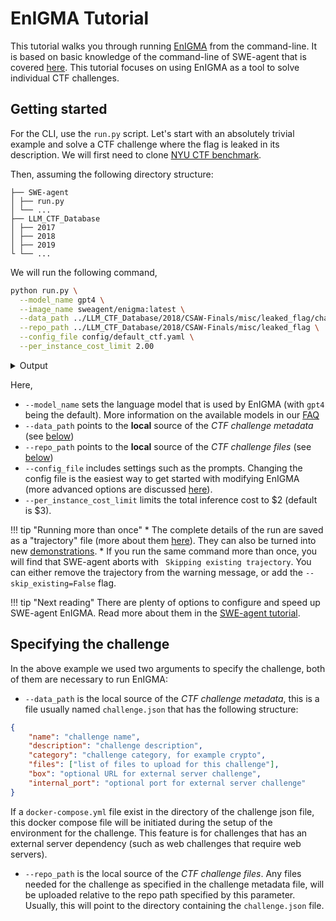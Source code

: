 # <span class="enigma">EnIGMA</span> Tutorial

This tutorial walks you through running <span class="enigma">[EnIGMA](../background/index.md#enigma)</span> from the command-line.
It is based on basic knowledge of the command-line of SWE-agent that is covered [here](cl_tutorial.md).
This tutorial focuses on using EnIGMA as a tool to solve individual CTF challenges.

## Getting started


For the CLI, use the `run.py` script.
Let's start with an absolutely trivial example and solve a CTF challenge where the flag is leaked in its description.
We will first need to clone [NYU CTF benchmark](https://github.com/NYU-LLM-CTF/LLM_CTF_Database).

Then, assuming the following directory structure:

```
├── SWE-agent
│ ├── run.py
│ └── ...
├── LLM_CTF_Database
│ ├── 2017
│ ├── 2018
│ ├── 2019
└ └── ...
```

We will run the following command,

```bash
python run.py \
  --model_name gpt4 \
  --image_name sweagent/enigma:latest \
  --data_path ../LLM_CTF_Database/2018/CSAW-Finals/misc/leaked_flag/challenge.json \
  --repo_path ../LLM_CTF_Database/2018/CSAW-Finals/misc/leaked_flag \
  --config_file config/default_ctf.yaml \
  --per_instance_cost_limit 2.00
```

<details>
<summary>Output</summary>

```json
--8<-- "docs/usage/enigma_cmd_output.log"
```
</details>

Here,

* `--model_name` sets the language model that is used by EnIGMA (with `gpt4` being the default). More information on the available models in our [FAQ](usage_faq.md)
* `--data_path` points to the **local** source of the *CTF challenge metadata* (see [below](#specifying-the-challenge))
* `--repo_path` points to the **local** source of the *CTF challenge files* (see [below](#specifying-the-challenge))
* `--config_file` includes settings such as the prompts. Changing the config file is the easiest way to get started with modifying EnIGMA (more advanced options are discussed [here](../config/config.md)).
* `--per_instance_cost_limit` limits the total inference cost to $2 (default is $3).

!!! tip "Running more than once"
    * The complete details of the run are saved as a "trajectory" file (more about them [here](trajectories.md)). They can also be turned into new [demonstrations](../config/demonstrations.md).
    * If you run the same command more than once, you will find that SWE-agent aborts with ` Skipping existing trajectory`. You can either remove the trajectory from the warning message, or add the `--skip_existing=False` flag.

!!! tip "Next reading"
    There are plenty of options to configure and speed up SWE-agent EnIGMA. Read more about them in the [SWE-agent tutorial](cl_tutorial.md).

## Specifying the challenge

In the above example we used two arguments to specify the challenge, both of them are necessary to run EnIGMA:

* `--data_path` is the local source of the *CTF challenge metadata*, this is a file usually named `challenge.json` that has the following structure:
```json
{
    "name": "challenge name",
    "description": "challenge description",
    "category": "challenge category, for example crypto",
    "files": ["list of files to upload for this challenge"],
    "box": "optional URL for external server challenge",
    "internal_port": "optional port for external server challenge"
}
```
If a `docker-compose.yml` file exist in the directory of the challenge json file, this docker compose file will be initiated during the setup of the environment for the challenge. This feature is for challenges that has an external server dependency (such as web challenges that require web servers).
* `--repo_path` is the local source of the *CTF challenge files*. Any files needed for the challenge as specified in the challenge metadata file, will be uploaded relative to the repo path specified by this parameter. Usually, this will point to the directory containing the `challenge.json` file.

